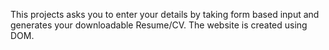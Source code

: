 This projects asks you to enter your details by taking form based input and generates your downloadable Resume/CV.
The website is created using DOM.
